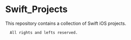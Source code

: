 # Swift_Projects
This repository contains a collection of Swift iOS projects.

      All rights and lefts reserved.
